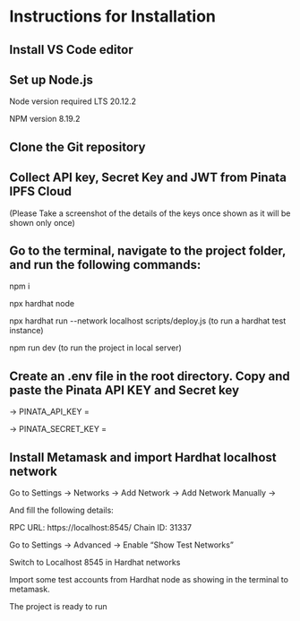 # Instructions for Installation

## Install VS Code editor 

## Set up Node.js
Node version required LTS 20.12.2

NPM version 8.19.2

## Clone the Git repository

## Collect API key, Secret Key and JWT from Pinata IPFS Cloud
(Please Take a screenshot of the details of the keys once shown as it will be shown only once)

## Go to the terminal, navigate to the project folder, and run the following commands:

npm i

npx hardhat  node

npx hardhat run --network localhost scripts/deploy.js (to run a hardhat test instance)

npm run dev (to run the project in local server)

## Create an .env file in the root directory. Copy and paste the Pinata API KEY and Secret key
	
-> PINATA_API_KEY = 

-> PINATA_SECRET_KEY = 

## Install Metamask and import Hardhat localhost network

Go to Settings -> Networks -> Add Network -> Add Network Manually -> 

And fill the following details: 

RPC URL: https://localhost:8545/
Chain ID: 31337

Go to Settings -> Advanced -> Enable “Show Test Networks”

Switch to Localhost 8545 in Hardhat networks

Import some test accounts from Hardhat node as showing in the terminal to metamask.

The project is ready to run  

